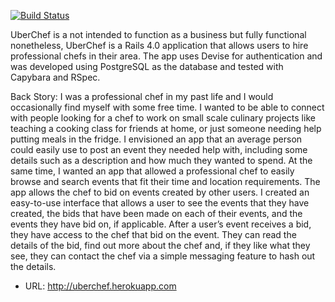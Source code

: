 [![Build Status](https://travis-ci.org/NickTerrafranca/uberchef.svg?branch=master)](https://travis-ci.org/NickTerrafranca/uberchef)



UberChef is a not intended to function as a business but fully functional nonetheless, UberChef is a Rails 4.0 application that allows users to hire professional chefs in their area. The app uses Devise for authentication and was developed using PostgreSQL as the database and tested with Capybara and RSpec.

Back Story:
I was a professional chef in my past life and I would occasionally find myself with some free time. I wanted to be able to connect with people looking for a chef to work on small scale culinary projects like teaching a cooking class for friends at home, or just someone needing help putting meals in the fridge. I envisioned an app that an average person could easily use to post an event they needed help with, including some details such as a description and how much they wanted to spend. At the same time, I wanted an app that allowed a professional chef to easily browse and search events that fit their time and location requirements. The app allows the chef to bid on events created by other users. I created an easy-to-use interface that allows a user to see the events that they have created, the bids that have been made on each of their events, and the events they have bid on, if applicable. After a user’s event receives a bid, they have access to the chef that bid on the event. They can read the details of the bid, find out more about the chef and, if they like what they see, they can contact the chef via a simple messaging feature to hash out the details.

* URL: http://uberchef.herokuapp.com
